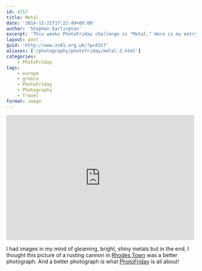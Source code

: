 ```yaml
---
id: 4157
title: Metal
date: '2014-11-21T17:22:49+00:00'
author: 'Stephen Darlington'
excerpt: 'This weeks PhotoFriday challenge is "Metal." Here is my entry.'
layout: post
guid: 'http://www.zx81.org.uk/?p=4157'
aliases: ['/photography/photofriday/metal-2.html']
categories:
    - PhotoFriday
tags:
    - europe
    - greece
    - PhotoFriday
    - Photography
    - Travel
format: image
---
```


<iframe allowfullscreen="allowfullscreen" frameborder="0" height="333" loading="lazy" src="https://www.flickr.com/photos/stephendarlington/15819622586/player/" width="500"></iframe>

I had images in my mind of gleaming, bright, shiny metals but in the end, I thought this picture of a rusting cannon in [Rhodes Town](/travel/rhodes-town-greece.html "Rhodes Town") was a better photograph. And a better photograph is what [PhotoFriday](http://www.photofriday.com/challenge.php?id=1452) is all about!